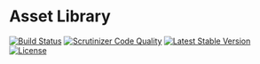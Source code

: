 Asset Library
=============

[![Build Status](https://scrutinizer-ci.com/g/ColdTrick/asset_library/badges/build.png?b=master)](https://scrutinizer-ci.com/g/ColdTrick/asset_library/build-status/master)
[![Scrutinizer Code Quality](https://scrutinizer-ci.com/g/ColdTrick/asset_library/badges/quality-score.png?b=master)](https://scrutinizer-ci.com/g/ColdTrick/asset_library/?branch=master)
[![Latest Stable Version](https://poser.pugx.org/coldtrick/asset_library/v/stable.svg)](https://packagist.org/packages/coldtrick/asset_library)
[![License](https://poser.pugx.org/coldtrick/asset_library/license.svg)](https://packagist.org/packages/coldtrick/asset_library)
